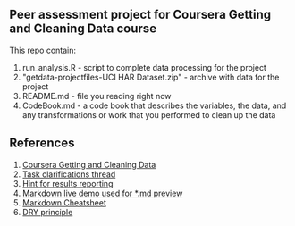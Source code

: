 ## Peer assessment project for Coursera Getting and Cleaning Data course

This repo contain:
1. run_analysis.R - script to complete data processing for the project
2. "getdata-projectfiles-UCI HAR Dataset.zip" - archive with data for the project
3. README.md - file you reading right now
4. CodeBook.md - a code book that describes the variables, the data, and any transformations or work that you performed to clean up the data

## References

1. [Coursera Getting and Cleaning Data](https://class.coursera.org/getdata-002)
2. [Task clarifications thread](https://class.coursera.org/getdata-002/forum/thread?thread_id=28)
3. [Hint for results reporting](https://class.coursera.org/getdata-002/forum/thread?thread_id=416)
4. [Markdown live demo used for *.md preview](http://markdown-here.com/livedemo.html)
5. [Markdown Cheatsheet](https://github.com/adam-p/markdown-here/wiki/Markdown-Cheatsheet)
6. [DRY principle](http://en.wikipedia.org/wiki/Don't_repeat_yourself)
